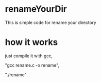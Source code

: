 # renameYourDir
This is simple code for rename your directory 

# how it works
just compile it with gcc, 

"gcc rename.c -o rename",

"./rename"
